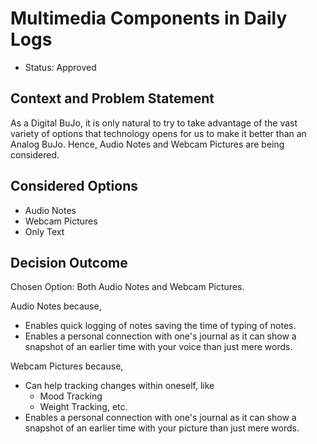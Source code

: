 # Multimedia Components in Daily Logs

* Status: Approved

## Context and Problem Statement

As a Digital BuJo, it is only natural to try to take advantage of the vast variety of options that technology opens for us to make it better than an Analog BuJo. Hence, Audio Notes and Webcam Pictures are being considered.

## Considered Options

* Audio Notes
* Webcam Pictures
* Only Text

## Decision Outcome

Chosen Option: Both Audio Notes and Webcam Pictures.

Audio Notes because,
- Enables quick logging of notes saving the time of typing of notes.
- Enables a personal connection with one's journal as it can show a snapshot of an earlier time with your voice than just mere words.

Webcam Pictures because,
- Can help tracking changes within oneself, like
  - Mood Tracking
  - Weight Tracking, etc.
- Enables a personal connection with one's journal as it can show a snapshot of an earlier time with your picture than just mere words.